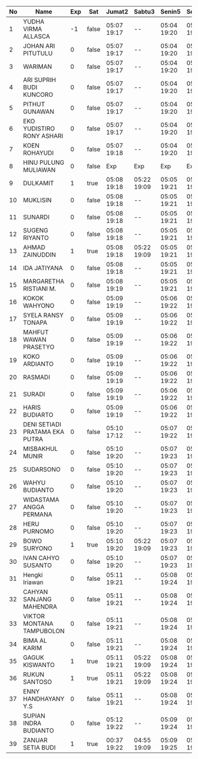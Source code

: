 | No | Name | Exp | Sat | Jumat2 | Sabtu3 | Senin5 | Selasa6 | Rabu7 | Kamis8 | Jumat9 | Sabtu10 | Senin12 | Selasa13 | Rabu14 | Kamis15 | Jumat16 | Sabtu17 | Senin19 | Selasa20 | Rabu21 | Kamis22 | Jumat23 | Sabtu24 | Senin26 | Selasa27 | Rabu28 | Kamis29 | Jumat30 | Sabtu31 | Senin2 | Selasa3 | Rabu4 | Kamis5 | Jumat6 | Sabtu7 | Senin9 | Selasa10 | Rabu11 | Kamis12 | Jumat13 | Sabtu14 | Senin16 | Selasa17 | Rabu18 | Kamis19 | Jumat20 | Sabtu21 | Senin23 | Selasa24 | Rabu25 | Kamis26 | Jumat27 | Sabtu28 |
|-----|-----|-----|-----|-----|-----|-----|-----|-----|-----|-----|-----|-----|-----|-----|-----|-----|-----|-----|-----|-----|-----|-----|-----|-----|-----|-----|-----|-----|-----|-----|-----|-----|-----|-----|-----|-----|-----|-----|-----|-----|-----|-----|-----|-----|-----|-----|-----|-----|-----|-----|-----|-----|-----|
| 1 | YUDHA VIRMA ALLASCA | -1 | false | 05:07 19:17 | -- | 05:04 19:20 | 05:24 19:15 | 05:12 19:29 | 05:08 19:22 | 05:05 19:19 | -- | 05:26 19:00 | 05:04 19:07 | 05:25 19:11 | 05:24 19:08 | 05:21 19:22 | -- | 05:29 19:01 | 05:18 19:04 | 05:11 19:08 | 05:19 19:24 | 05:27 19:27 | -- | 05:18 19:26 | 05:17 19:15 | 05:09 19:18 | 05:08 19:01 | 05:14 19:26 | -- | 05:24 19:29 | 05:21 19:00 | 05:19 19:24 | 05:00 19:06 | 19:18 19:18 | -- | 05:14 19:23 | 05:24 19:08 | 05:01 19:20 | 05:15 19:10 | 05:11 19:20 | -- | 05:28 19:09 | 05:01 19:18 | 05:13 19:26 | 05:24 19:29 | 05:06 19:25 | -- | 05:02 19:05 | 05:20 19:22 | 05:24 19:02 | 05:15 19:02 | 05:27 19:23 | -- |
| 2 | JOHAN ARI PITUTULU | 0 | false | 05:07 19:17 | -- | 05:04 19:20 | 05:24 19:15 | 05:12 19:29 | 05:08 19:22 | 05:05 19:19 | -- | 05:26 19:00 | 05:04 19:07 | 05:25 19:11 | 05:24 19:08 | 05:21 19:22 | -- | 05:29 19:01 | 05:18 19:04 | 05:11 19:08 | 05:19 19:24 | 05:27 19:27 | -- | 05:18 19:26 | 05:17 19:15 | 05:09 19:18 | 05:08 19:01 | 05:14 19:26 | -- | 05:24 19:29 | 05:21 19:00 | 05:19 19:24 | 05:00 19:06 | 06:15 19:18 | -- | 05:14 19:23 | 05:24 19:08 | 05:01 19:20 | 05:15 19:10 | 05:11 19:20 | -- | 05:28 19:09 | 05:01 19:18 | 05:13 19:26 | 05:24 19:29 | 05:06 19:25 | -- | 05:02 19:05 | 05:20 19:22 | 05:24 19:02 | 05:15 19:02 | 05:27 19:23 | -- |
| 3 | WARIMAN | 0 | false | 05:07 19:17 | -- | 05:04 19:20 | 05:24 19:15 | 05:12 19:29 | 05:08 19:22 | 05:05 19:19 | -- | 05:26 19:00 | 05:04 19:07 | 05:25 19:11 | 05:24 19:08 | 05:21 19:22 | -- | 05:29 19:01 | 05:18 19:04 | 05:11 19:08 | 05:19 19:24 | 05:27 19:27 | -- | 05:18 19:26 | 05:17 19:15 | 05:09 19:18 | 05:08 19:01 | 05:14 19:26 | -- | 05:24 19:29 | 05:21 19:00 | 05:19 19:24 | 05:00 19:06 | 19:18 19:18 | -- | 05:14 19:23 | 05:24 19:08 | 05:01 19:20 | 05:15 19:10 | 05:11 19:20 | -- | 05:28 19:09 | 05:01 19:18 | 05:13 19:26 | 05:24 19:29 | 05:06 19:25 | -- | 05:02 19:05 | 05:20 19:22 | 05:25 19:02 | 05:15 19:02 | 05:27 19:23 | -- |
| 4 | ARI SUPRIH BUDI KUNCORO | 0 | false | 05:07 19:17 | -- | 05:04 19:20 | 05:24 19:15 | 05:12 19:29 | 05:08 19:22 | 05:05 19:19 | -- | 05:26 19:00 | 05:04 19:07 | 05:25 19:11 | 05:24 19:08 | 05:21 19:22 | -- | 05:29 19:01 | 05:18 19:04 | 05:11 19:08 | 05:19 19:24 | 05:27 19:27 | -- | 05:18 19:26 | 05:17 19:15 | 05:09 19:18 | 05:08 19:01 | 05:14 19:26 | -- | 05:24 19:29 | 05:21 19:00 | 05:19 19:24 | 05:00 19:06 | 19:18 19:18 | -- | 05:14 19:23 | 05:24 19:08 | 05:01 19:20 | 05:15 19:10 | 05:11 19:20 | -- | 05:28 19:09 | 05:01 19:18 | 05:13 19:26 | 05:24 19:29 | 05:06 19:25 | -- | 05:02 19:05 | 05:20 19:22 | 05:25 19:02 | 05:15 19:02 | 05:27 19:23 | -- |
| 5 | PITHUT GUNAWAN | 0 | false | 05:07 19:17 | -- | 05:04 19:20 | 05:24 19:15 | 05:12 19:29 | 05:08 19:22 | 05:05 19:19 | -- | 05:26 19:00 | 05:04 19:07 | 05:25 19:11 | 05:24 19:08 | 05:21 19:22 | -- | 05:29 19:01 | 05:18 19:04 | 05:11 19:09 | 05:19 19:24 | 05:27 19:27 | -- | 05:18 19:26 | 05:17 19:15 | 05:09 19:18 | 05:08 19:01 | 05:14 19:26 | -- | 05:24 19:29 | 05:21 19:00 | 05:19 19:24 | 05:00 19:06 | 06:30 19:18 | -- | 05:14 19:23 | 05:24 19:08 | 05:01 19:20 | 05:15 19:11 | 05:11 19:20 | -- | 05:28 19:09 | 05:01 19:18 | 05:13 19:26 | 05:24 19:29 | 05:06 19:25 | -- | 05:02 19:05 | 05:20 19:22 | 19:02 19:02 | 05:15 19:02 | 05:27 19:23 | -- |
| 6 | EKO YUDISTIRO RONY ASHARI | 0 | false | 05:07 19:17 | -- | 05:04 19:20 | 05:24 19:15 | 05:12 19:29 | 05:08 19:22 | 05:05 19:19 | -- | 05:26 19:00 | 05:04 19:07 | 05:25 19:11 | 05:24 19:08 | 05:21 19:22 | -- | 05:29 19:01 | 05:18 19:04 | 05:11 19:09 | 05:19 19:24 | 05:27 19:27 | -- | 05:18 19:26 | 05:17 19:15 | 05:09 19:18 | 05:08 19:01 | 05:14 19:26 | -- | 05:24 19:29 | 05:21 19:00 | 05:20 19:24 | 05:00 19:06 | 19:18 19:18 | -- | 05:14 19:24 | 05:24 19:09 | 05:01 19:20 | 05:15 19:11 | 05:11 19:20 | -- | 05:28 19:09 | 05:01 19:18 | 05:13 19:26 | 05:24 19:29 | 05:06 19:25 | -- | 05:02 19:05 | 05:20 19:22 | 19:02 19:02 | 05:15 19:02 | 05:27 19:23 | -- |
| 7 | KOEN ROHAYUDI | 0 | false | 05:07 19:18 | -- | 05:04 19:20 | 05:24 19:16 | 05:12 19:29 | 05:08 19:22 | 05:05 19:20 | -- | 05:26 19:00 | 05:04 19:08 | 05:25 19:11 | 05:24 19:09 | 05:21 19:22 | -- | 05:29 19:01 | 05:18 19:04 | 05:11 19:09 | 05:19 19:24 | 05:27 19:27 | -- | 05:18 19:27 | 05:17 19:16 | 05:09 19:19 | 05:08 19:01 | 05:14 19:27 | -- | 05:24 19:30 | 05:22 19:01 | 05:20 19:25 | 05:00 19:06 | 19:18 19:18 | -- | 05:14 19:24 | 05:25 19:09 | 05:01 19:20 | 05:15 19:11 | 05:12 19:20 | -- | 19:10 19:10 | 05:01 19:19 | 05:13 19:26 | 05:24 19:29 | 05:06 19:25 | -- | 05:02 19:05 | 05:21 19:22 | 19:02 19:02 | 05:16 19:02 | 05:27 19:23 | -- |
| 8 | HINU PULUNG MULIAWAN | 0 | false | Exp | Exp | Exp | Exp | Exp | Exp | Exp | Exp | Exp | Exp | Exp | Exp | Exp | Exp | Exp | Exp | Exp | Exp | Exp | Exp | Exp | Exp | Exp | Exp | Exp | Exp | Exp | Exp | Exp | Exp | Exp | Exp | Exp | Exp | Exp | Exp | Exp | Exp | Exp | Exp | Exp | Exp | Exp | Exp | Exp | Exp | Exp | Exp | Exp | Exp |
| 9 | DULKAMIT | 1 | true | 05:08 19:18 | 05:22 19:09 | 05:05 19:21 | 05:25 19:16 | 05:13 19:30 | 05:09 19:23 | 05:06 19:20 | 05:05 19:00 | 05:27 19:01 | 05:05 19:08 | 05:26 19:12 | 05:25 19:09 | 05:22 19:23 | 05:07 19:26 | 05:30 19:02 | 05:19 19:05 | 05:12 19:09 | 05:20 19:25 | 05:28 19:28 | 05:21 19:00 | 05:19 19:27 | 05:18 19:16 | 05:10 19:19 | 05:09 19:02 | 05:15 19:27 | 05:17 19:06 | 05:25 19:30 | 05:22 19:01 | 05:20 19:25 | 05:01 19:07 | 19:19 19:19 | 05:23 19:05 | 05:15 19:24 | 05:25 19:09 | 05:02 19:21 | 05:16 19:11 | 05:12 19:21 | 05:15 19:17 | 05:29 19:10 | 05:02 19:19 | 05:14 19:27 | 05:25 19:30 | 05:07 19:26 | 05:18 19:29 | 05:03 19:06 | 05:21 19:23 | 19:03 19:03 | 05:16 19:03 | 05:28 19:24 | 05:11 - |
| 10 | MUKLISIN | 0 | false | 05:08 19:18 | -- | 05:05 19:21 | 05:25 19:16 | 05:13 19:30 | 05:09 19:23 | 05:06 19:20 | -- | 05:27 19:01 | 05:05 19:08 | 05:26 19:12 | 05:25 19:09 | 05:22 19:23 | -- | 05:30 19:02 | 05:19 19:05 | 05:12 19:09 | 05:20 19:25 | 05:28 19:28 | -- | 05:19 19:27 | 05:18 19:16 | 05:10 19:19 | 05:09 19:02 | 05:15 19:27 | -- | 05:25 19:30 | 05:22 19:01 | 05:20 19:25 | 05:01 19:07 | 19:19 19:19 | -- | 05:15 19:24 | 05:25 19:09 | 05:02 19:21 | 05:16 19:11 | 05:12 19:21 | -- | 05:29 19:10 | 05:02 19:19 | 05:14 19:27 | 05:25 19:30 | 05:07 19:26 | -- | 05:03 19:06 | 05:21 19:23 | 19:03 19:03 | 05:16 19:03 | 05:28 19:24 | -- |
| 11 | SUNARDI | 0 | false | 05:08 19:18 | -- | 05:05 19:21 | 05:25 19:16 | 05:13 19:30 | 05:09 19:23 | 05:06 19:20 | -- | 05:27 19:01 | 05:05 19:08 | 05:26 19:12 | 05:25 19:09 | 05:22 19:23 | -- | 05:30 19:02 | 05:19 19:05 | 05:12 19:10 | 05:20 19:25 | 05:28 19:28 | -- | 05:19 19:27 | 05:18 19:16 | 05:10 19:19 | 05:09 19:02 | 05:15 19:27 | -- | 05:25 19:30 | 05:22 19:01 | 05:20 19:25 | 05:01 19:07 | 19:19 19:19 | -- | 05:15 19:25 | 05:25 19:09 | 05:02 19:21 | 05:16 19:11 | 05:12 19:21 | -- | 05:29 19:10 | 05:02 19:19 | 05:14 19:27 | 05:25 19:30 | 05:07 19:26 | -- | 05:03 19:06 | 05:21 19:23 | 19:03 19:03 | 05:16 19:03 | 05:28 19:24 | -- |
| 12 | SUGENG RIYANTO | 0 | false | 05:08 19:18 | -- | 05:05 19:21 | 05:25 19:16 | 05:13 19:30 | 05:09 19:23 | 05:06 19:20 | -- | 05:27 19:01 | 05:05 19:08 | 05:26 19:12 | 05:25 19:09 | 05:22 19:23 | -- | 05:30 19:02 | 05:19 19:05 | 05:12 19:10 | 05:20 19:25 | 05:28 19:28 | -- | 05:19 19:27 | 05:18 19:16 | 05:10 19:19 | 05:09 19:02 | 05:15 19:27 | -- | 05:25 19:30 | 05:22 19:01 | 05:20 19:25 | 05:01 19:07 | 19:19 19:19 | -- | 05:15 19:25 | 05:25 19:09 | 05:02 19:21 | 05:16 19:11 | 05:12 19:21 | -- | 05:29 19:10 | 05:02 19:19 | 05:14 19:27 | 05:25 19:30 | 05:07 19:26 | -- | 05:03 19:06 | 05:21 19:23 | 19:03 19:03 | 05:16 19:03 | 05:28 19:24 | -- |
| 13 | AHMAD ZAINUDDIN | 1 | true | 05:08 19:18 | 05:22 19:09 | 05:05 19:21 | 05:25 19:17 | 05:13 19:30 | 05:09 19:23 | 05:06 19:21 | 05:05 19:00 | 05:27 19:01 | 05:05 19:08 | 05:26 19:12 | 05:25 19:09 | 05:22 19:23 | 05:07 19:26 | 05:30 19:02 | 05:19 19:05 | 05:12 19:10 | 05:20 19:25 | 05:28 19:28 | 05:21 19:00 | 05:19 19:27 | 05:18 19:16 | 05:10 19:19 | 05:09 19:02 | 05:15 19:27 | 05:17 19:06 | 05:25 19:30 | 05:22 19:01 | 05:20 19:25 | 05:01 19:07 | 19:19 19:19 | 05:23 19:05 | 05:15 19:25 | 05:25 19:09 | 05:02 19:21 | 05:16 19:11 | 05:12 19:21 | 05:15 19:17 | 05:29 19:10 | 05:02 19:19 | 05:14 19:27 | 05:25 19:30 | 05:07 19:26 | 05:18 19:29 | 05:03 19:06 | 05:21 19:23 | 19:03 19:03 | 05:16 19:03 | 05:28 19:24 | 05:11 - |
| 14 | IDA JATIYANA | 0 | false | 05:08 19:18 | -- | 05:05 19:21 | 05:25 19:17 | 05:13 19:30 | 05:09 19:23 | 05:06 19:21 | -- | 05:27 19:01 | 05:05 19:09 | 05:26 19:12 | 05:25 19:09 | 05:22 19:23 | -- | 05:30 19:02 | 05:19 19:05 | 05:12 19:10 | 05:20 19:25 | 05:28 19:28 | -- | 05:19 19:27 | 05:18 19:17 | 05:10 19:19 | 05:09 19:02 | 05:15 19:27 | -- | 05:25 19:30 | 05:22 19:01 | 05:21 19:25 | 05:01 19:07 | 19:19 19:19 | -- | 05:15 19:25 | 05:25 19:10 | 05:02 19:21 | 05:16 19:12 | 05:12 19:22 | -- | 05:29 19:10 | 05:02 19:19 | 05:14 19:27 | 05:25 19:30 | 05:07 19:26 | -- | 05:03 19:06 | 05:21 19:23 | 19:03 19:03 | 05:16 19:03 | 05:28 19:24 | -- |
| 15 | MARGARETHA RISTIANI M. | 0 | false | 05:08 19:19 | -- | 05:05 19:21 | 05:25 19:17 | 05:13 19:30 | 05:09 19:23 | 05:06 19:21 | -- | 05:27 19:02 | 05:05 19:09 | 05:26 19:13 | 05:25 19:10 | 05:22 19:24 | -- | 05:30 19:02 | 05:19 19:06 | 05:12 19:11 | 05:20 19:25 | 05:28 19:28 | -- | 05:19 19:28 | 05:18 19:17 | 05:10 19:20 | 05:09 19:02 | 05:15 19:28 | -- | 05:25 19:31 | 05:23 19:02 | 05:21 19:26 | 05:01 19:07 | 06:34 19:19 | -- | 05:15 19:25 | 05:26 19:10 | 05:03 19:22 | 05:16 19:12 | 05:12 19:22 | -- | 05:29 19:11 | 05:02 19:19 | 05:15 19:27 | 05:25 19:31 | 05:07 19:26 | -- | 05:03 19:06 | 05:22 19:23 | 19:03 19:04 | 05:17 19:03 | 05:28 19:25 | -- |
| 16 | KOKOK WAHYONO | 0 | false | 05:09 19:19 | -- | 05:06 19:22 | 05:25 19:17 | 05:14 19:31 | 05:10 19:24 | 05:07 19:21 | -- | 05:28 19:02 | 05:06 19:09 | 05:27 19:13 | 05:26 19:10 | 05:23 19:24 | -- | 05:31 19:03 | 05:20 19:06 | 05:13 19:11 | 05:21 19:26 | 05:29 19:29 | -- | 05:20 19:28 | 05:19 19:17 | 05:11 19:20 | 05:10 19:03 | 05:16 19:28 | -- | 05:26 19:31 | 05:23 19:02 | 05:21 19:26 | 05:02 19:08 | 19:20 19:20 | -- | 05:16 19:25 | 05:26 19:10 | 05:03 19:22 | 05:17 19:12 | 05:13 19:22 | -- | 05:30 19:11 | 05:03 19:20 | 05:15 19:28 | 05:26 19:31 | 05:08 19:27 | -- | 05:04 19:07 | 05:22 19:24 | 19:04 19:04 | 05:17 19:04 | 05:29 19:25 | -- |
| 17 | SYELA RANSY TONAPA | 0 | false | 05:09 19:19 | -- | 05:06 19:22 | 05:26 19:17 | 05:14 19:31 | 05:10 19:24 | 05:07 19:21 | -- | 05:28 19:02 | 05:06 19:09 | 05:27 19:13 | 05:26 19:10 | 05:23 19:24 | -- | 05:31 19:03 | 05:20 19:06 | 05:13 19:11 | 05:21 19:26 | 05:29 19:29 | -- | 05:20 19:28 | 05:19 19:17 | 05:11 19:20 | 05:10 19:03 | 05:16 19:28 | -- | 05:26 19:31 | 05:23 19:02 | 05:21 19:26 | 05:02 19:08 | 19:20 19:20 | -- | 05:16 19:25 | 05:26 19:10 | 05:03 19:22 | 05:17 19:12 | 05:13 19:22 | -- | 05:30 19:11 | 05:03 19:20 | 05:15 19:28 | 05:26 19:31 | 05:08 19:27 | -- | 05:04 19:07 | 05:22 19:24 | 19:04 19:04 | 05:17 19:04 | 05:29 19:25 | -- |
| 18 | MAHFUT WAWAN PRASETYO | 0 | false | 05:09 19:19 | -- | 05:06 19:22 | 05:26 19:17 | 05:14 19:31 | 05:10 19:24 | 05:07 19:21 | -- | 05:28 19:02 | 05:06 19:09 | 05:27 19:13 | 05:26 19:10 | 05:23 19:24 | -- | 05:31 19:03 | 05:20 19:06 | 05:13 19:11 | 05:21 19:26 | 05:29 19:29 | -- | 05:20 19:28 | 05:19 19:17 | 05:11 19:20 | 05:10 19:03 | 05:16 19:28 | -- | 05:26 19:31 | 05:23 19:02 | 05:21 19:26 | 05:02 19:08 | 19:20 19:20 | -- | 05:16 19:26 | 05:26 19:10 | 05:03 19:22 | 05:17 19:12 | 05:13 19:22 | -- | 05:30 19:11 | 05:03 19:20 | 05:15 19:28 | 05:26 19:31 | 05:08 19:27 | -- | 05:04 19:07 | 05:22 19:24 | 19:04 19:04 | 05:17 19:04 | 05:29 19:25 | -- |
| 19 | KOKO ARDIANTO | 0 | false | 05:09 19:19 | -- | 05:06 19:22 | 05:26 19:18 | 05:14 19:31 | 05:10 19:24 | 05:07 19:21 | -- | 05:28 19:02 | 05:06 19:09 | 05:27 19:13 | 05:26 19:10 | 05:23 19:24 | -- | 05:31 19:03 | 05:20 19:06 | 05:13 19:11 | 05:21 19:26 | 05:29 19:29 | -- | 05:20 19:28 | 05:19 19:17 | 05:11 19:20 | 05:10 19:03 | 05:16 19:28 | -- | 05:26 19:31 | 05:23 19:02 | 05:21 19:26 | 05:02 19:08 | 19:20 19:20 | -- | 05:16 19:26 | 05:26 19:10 | 05:03 19:22 | 05:17 19:12 | 05:13 19:22 | -- | 05:30 19:11 | 05:03 19:20 | 05:15 19:28 | 05:26 19:31 | 05:08 19:27 | -- | 05:04 19:07 | 05:22 19:24 | 19:04 19:04 | 05:17 19:04 | 05:29 19:25 | -- |
| 20 | RASMADI | 0 | false | 05:09 19:19 | -- | 05:06 19:22 | 05:26 19:18 | 05:14 19:31 | 05:10 19:24 | 05:07 19:22 | -- | 05:28 19:02 | 05:06 19:10 | 05:27 19:13 | 05:26 19:10 | 05:23 19:24 | -- | 05:31 19:03 | 05:20 19:06 | 05:13 19:12 | 05:21 19:26 | 05:29 19:29 | -- | 05:20 19:28 | 05:19 19:17 | 05:11 19:20 | 05:10 19:03 | 05:16 19:28 | -- | 05:26 19:31 | 05:23 19:02 | 05:21 19:26 | 05:02 19:08 | 19:20 19:20 | -- | 05:16 19:26 | 05:26 19:10 | 05:03 19:22 | 05:17 19:12 | 05:13 19:22 | -- | 05:30 19:11 | 05:03 19:20 | 05:15 19:28 | 05:26 19:31 | 05:08 19:27 | -- | 05:04 19:07 | 05:22 19:24 | 19:04 19:04 | 05:17 19:04 | 05:29 19:25 | -- |
| 21 | SURADI | 0 | false | 05:09 19:19 | -- | 05:06 19:22 | 05:26 19:18 | 05:14 19:31 | 05:10 19:24 | 05:07 19:22 | -- | 05:28 19:02 | 05:06 19:10 | 05:27 19:13 | 05:26 19:11 | 05:23 19:24 | -- | 05:31 19:03 | 05:20 19:06 | 05:13 19:12 | 05:21 19:26 | 05:29 19:29 | -- | 05:20 19:28 | 05:19 19:18 | 05:11 19:21 | 05:10 19:03 | 05:16 19:29 | -- | 05:26 19:32 | 05:23 19:02 | 05:22 19:26 | 05:02 19:08 | 19:20 19:20 | -- | 05:16 19:26 | 05:26 19:11 | 05:03 19:22 | 05:17 19:13 | 05:13 19:23 | -- | 05:30 19:11 | 05:03 19:20 | 05:15 19:28 | 05:26 19:31 | 05:08 19:27 | -- | 05:04 19:07 | 05:23 19:24 | 19:04 19:04 | 05:17 19:04 | 05:29 19:25 | -- |
| 22 | HARIS BUDIARTO | 0 | false | 05:09 19:19 | -- | 05:06 19:22 | 05:26 19:18 | 05:14 19:31 | 05:10 19:24 | 05:07 19:22 | -- | 05:28 19:03 | 05:06 19:10 | 05:27 19:14 | 05:26 19:11 | 05:23 19:24 | -- | 05:31 19:04 | 05:20 19:07 | 05:13 19:12 | 05:22 19:26 | 05:29 19:29 | -- | 05:20 19:29 | 05:19 19:18 | 05:11 19:21 | 05:10 19:03 | 05:16 19:29 | -- | 05:26 19:32 | 05:23 19:02 | 05:22 19:26 | 05:02 19:08 | 19:20 19:20 | -- | 05:17 19:26 | 05:26 19:11 | 05:03 19:22 | 05:17 19:13 | 05:13 19:23 | -- | 05:30 19:12 | 05:03 19:21 | 05:16 19:28 | 05:26 19:31 | 05:08 19:27 | -- | 05:04 19:07 | 05:23 19:24 | 19:05 19:05 | 05:18 19:04 | 05:29 19:25 | -- |
| 23 | DENI SETIADI PRATAMA EKA PUTRA | 0 | false | 05:10 17:12 | -- | 05:07 19:22 | 05:26 19:18 | 05:15 19:32 | 05:11 19:25 | 05:08 19:22 | -- | 05:29 19:03 | 05:07 19:10 | 05:28 19:14 | 05:27 19:11 | 05:24 19:25 | -- | 05:32 19:04 | 05:21 19:07 | 05:14 19:12 | 05:22 19:27 | 05:30 19:30 | -- | 05:21 19:29 | 05:20 19:18 | 05:12 19:21 | 05:11 19:04 | 05:17 19:29 | -- | 05:27 19:32 | 05:24 19:03 | 05:22 19:27 | 05:03 19:09 | 19:21 19:21 | -- | 05:17 19:26 | 05:27 19:11 | 05:04 19:23 | 05:18 19:13 | 05:14 19:23 | -- | 05:31 19:12 | 05:04 19:21 | 05:16 19:29 | 05:27 19:32 | 05:09 19:28 | -- | 05:05 19:08 | 05:23 19:25 | 19:05 19:05 | 05:18 19:05 | 05:30 19:26 | -- |
| 24 | MISBAKHUL MUNIR | 0 | false | 05:10 19:20 | -- | 05:07 19:23 | 05:27 19:18 | 05:15 19:32 | 05:11 19:25 | 05:08 19:22 | -- | 05:29 19:03 | 05:07 19:10 | 05:28 19:14 | 05:27 19:11 | 05:24 19:25 | -- | 05:32 19:04 | 05:21 19:07 | 05:14 19:12 | 05:22 19:27 | 05:30 19:30 | -- | 05:21 19:29 | 05:20 19:18 | 05:12 19:21 | 05:11 19:04 | 05:17 19:29 | -- | 05:27 19:32 | 05:24 19:03 | 05:22 19:27 | 05:03 19:09 | 19:21 19:21 | -- | 05:17 19:26 | 05:27 19:11 | 05:04 19:23 | 05:18 19:13 | 05:14 19:23 | -- | 05:31 19:12 | 05:04 19:21 | 05:16 19:29 | 05:27 19:32 | 05:09 19:28 | -- | 05:05 19:08 | 05:23 19:25 | 19:05 19:05 | 05:18 19:05 | 05:30 19:26 | -- |
| 25 | SUDARSONO | 0 | false | 05:10 19:20 | -- | 05:07 19:23 | 05:27 19:19 | 05:15 19:32 | 05:11 19:25 | 05:08 19:22 | -- | 05:29 19:03 | 05:07 19:11 | 05:28 19:14 | 05:27 19:11 | 05:24 19:25 | -- | 05:32 19:04 | 05:21 19:07 | 05:14 19:12 | 05:22 19:27 | 05:30 19:30 | -- | 05:21 19:29 | 05:20 19:18 | 05:12 19:21 | 05:11 19:04 | 05:17 19:29 | -- | 05:27 19:32 | 05:24 19:03 | 05:22 19:27 | 05:03 19:09 | 19:21 19:21 | -- | 05:17 19:27 | 05:27 19:11 | 05:04 19:23 | 05:18 19:13 | 05:14 19:23 | -- | 05:31 19:12 | 05:04 19:21 | 05:16 19:29 | 05:27 19:32 | 05:09 19:28 | -- | 05:05 19:08 | 05:23 19:25 | 19:05 19:05 | 05:18 19:05 | 05:30 19:26 | -- |
| 26 | WAHYU BUDIANTO | 0 | false | 05:10 19:20 | -- | 05:07 19:23 | 05:27 19:19 | 05:15 19:32 | 05:11 19:25 | 05:08 19:23 | -- | 05:29 19:03 | 05:07 19:11 | 05:28 19:14 | 05:27 19:11 | 05:24 19:25 | -- | 05:32 19:04 | 05:21 19:07 | 05:14 19:12 | 05:22 19:27 | 05:30 19:30 | -- | 05:21 19:29 | 05:20 19:18 | 05:12 19:21 | 05:11 19:04 | 05:17 19:29 | -- | 05:27 19:32 | 05:24 19:03 | 05:22 19:27 | 05:03 19:09 | 19:21 19:21 | -- | 05:17 19:27 | 05:27 19:11 | 05:04 19:23 | 05:18 19:13 | 05:14 19:23 | -- | 05:31 19:12 | 05:04 19:21 | 05:16 19:29 | 05:27 19:32 | 05:09 19:28 | -- | 05:05 19:08 | 05:23 19:25 | 19:05 19:05 | 05:18 19:05 | 05:30 19:26 | -- |
| 27 | WIDASTAMA ANGGA PERMANA | 0 | false | 05:10 19:20 | -- | 05:07 19:23 | 05:27 19:19 | 05:15 19:32 | 05:11 19:25 | 05:08 19:23 | -- | 05:29 19:03 | 05:07 19:11 | 05:28 19:14 | 05:27 19:11 | 05:24 19:25 | -- | 05:32 19:04 | 05:21 19:07 | 05:14 19:13 | 05:22 19:27 | 05:30 19:30 | -- | 05:21 19:29 | 05:20 19:19 | 05:12 19:22 | 05:11 19:04 | 05:17 19:30 | -- | 05:27 19:32 | 05:24 19:03 | 05:22 19:27 | 05:03 19:09 | 19:21 19:21 | -- | 05:17 19:27 | 05:27 19:11 | 05:04 19:23 | 05:18 19:14 | 05:14 19:23 | -- | 05:31 19:12 | 05:04 19:21 | 05:16 19:29 | 05:27 19:32 | 05:09 19:28 | -- | 05:05 19:08 | 05:23 19:25 | 19:05 19:05 | 05:18 19:05 | 05:30 19:26 | -- |
| 28 | HERU PURNOMO | 0 | false | 05:10 19:20 | -- | 05:07 19:23 | 05:27 19:19 | 05:15 19:32 | 05:11 19:25 | 05:08 19:23 | -- | 05:29 19:03 | 05:07 19:11 | 05:28 19:14 | 05:27 19:12 | 05:24 19:25 | -- | 05:32 19:04 | 05:21 19:07 | 05:14 19:13 | 05:22 19:27 | 05:30 19:30 | -- | 05:21 19:29 | 05:20 19:19 | 05:12 19:22 | 05:11 19:04 | 05:17 19:30 | -- | 05:27 19:33 | 05:24 19:04 | 05:23 19:27 | 05:03 19:09 | 19:21 19:21 | -- | 05:17 19:27 | 05:27 19:12 | 05:04 19:23 | 05:18 19:14 | 05:14 19:24 | -- | 05:31 19:13 | 05:04 19:21 | 05:16 19:29 | 05:27 19:32 | 05:09 19:28 | -- | 05:05 19:08 | 05:24 19:25 | 19:05 19:05 | 05:18 19:05 | 05:30 19:26 | -- |
| 29 | BOWO SURYONO | 1 | true | 05:10 19:20 | 05:22 19:09 | 05:07 19:23 | 05:27 19:19 | 05:15 19:32 | 05:11 19:26 | 05:08 19:23 | 05:05 19:00 | 05:29 19:04 | 05:07 19:11 | 05:28 19:14 | 05:27 19:12 | 05:24 19:25 | 05:07 19:26 | 05:32 19:05 | 05:21 19:08 | 05:14 19:13 | 05:22 19:27 | 05:30 19:31 | 05:21 19:00 | 05:21 19:30 | 05:20 19:19 | 05:12 19:22 | 05:11 19:05 | 05:17 19:30 | 05:17 19:06 | 05:27 19:33 | 05:24 19:04 | 05:23 19:27 | 05:03 19:10 | 19:21 19:21 | 05:23 19:05 | 05:18 19:27 | 05:27 19:12 | 05:04 19:23 | 05:18 19:14 | 05:14 19:24 | 05:15 19:17 | 05:31 19:13 | 05:04 19:22 | 05:17 19:29 | 05:27 19:33 | 05:09 19:28 | 05:18 19:29 | 05:05 19:08 | 05:24 19:25 | 19:06 19:06 | 05:19 19:05 | 05:30 19:27 | 05:11 - |
| 30 | IVAN CAHYO SUSANTO | 0 | false | 05:10 19:20 | -- | 05:07 19:23 | 05:27 19:19 | 05:16 19:33 | 05:12 19:26 | 05:09 19:23 | -- | 05:29 19:04 | 05:08 19:12 | 05:29 19:15 | 05:28 19:12 | 05:25 19:26 | -- | 05:33 19:05 | 05:22 19:08 | 05:15 19:13 | 05:23 19:28 | 05:30 19:31 | -- | 05:22 19:30 | 05:21 19:19 | 05:12 19:22 | 05:12 19:05 | 05:17 19:30 | -- | 05:28 19:33 | 05:25 19:04 | 05:23 19:28 | 05:03 19:10 | 19:22 19:22 | -- | 05:18 19:28 | 05:28 19:12 | 05:05 19:24 | 05:18 19:14 | 05:15 19:24 | -- | 05:32 19:13 | 05:05 19:22 | 05:17 19:30 | 05:28 19:33 | 05:09 19:29 | -- | 05:06 19:09 | 05:24 19:26 | 19:06 19:06 | 05:19 19:05 | 05:30 19:27 | -- |
| 31 | Hengki Iriawan | 0 | false | 05:11 19:21 | -- | 05:08 19:24 | 05:27 19:20 | 05:16 19:33 | 05:12 19:26 | 05:09 19:23 | -- | 05:30 19:04 | 05:08 19:12 | 05:29 19:15 | 05:28 19:12 | 05:25 19:26 | -- | 05:33 19:05 | 05:22 19:08 | 05:15 19:13 | 05:23 19:28 | 05:31 19:31 | -- | 05:22 19:30 | 05:21 19:19 | 05:13 19:22 | 05:12 19:05 | 05:18 19:30 | -- | 05:28 19:33 | 05:25 19:04 | 05:23 19:28 | 05:04 19:10 | 19:22 19:22 | -- | 05:18 19:28 | 05:28 19:12 | 05:05 19:24 | 05:19 19:14 | 05:15 19:24 | -- | 05:32 19:13 | 05:05 19:22 | 05:17 19:30 | 05:28 19:33 | 05:10 19:29 | -- | 05:06 19:09 | 05:24 19:26 | 19:06 19:06 | 05:19 19:06 | 05:31 19:27 | -- |
| 32 | CAHYAN SANJANG MAHENDRA | 0 | false | 05:11 19:21 | -- | 05:08 19:24 | 05:28 19:20 | 05:16 19:33 | 05:12 19:26 | 05:09 19:23 | -- | 05:30 19:04 | 05:08 19:12 | 05:29 19:15 | 05:28 19:12 | 05:25 19:26 | -- | 05:33 19:05 | 05:22 19:08 | 05:15 19:13 | 05:23 19:28 | 05:31 19:31 | -- | 05:22 19:30 | 05:21 19:19 | 05:13 19:22 | 05:12 19:05 | 05:18 19:30 | -- | 05:28 19:33 | 05:25 19:04 | 05:23 19:28 | 05:04 19:10 | 19:22 19:22 | -- | 05:18 19:28 | 05:28 19:12 | 05:05 19:24 | 05:19 19:14 | 05:15 19:24 | -- | 05:32 19:13 | 05:05 19:22 | 05:17 19:30 | 05:28 19:33 | 05:10 19:29 | -- | 05:06 19:09 | 05:24 19:26 | 19:06 19:06 | 05:19 19:06 | 05:31 19:27 | -- |
| 33 | VIKTOR MONTANA TAMPUBOLON | 0 | false | 05:11 19:21 | -- | 05:08 19:24 | 05:28 19:20 | 05:16 19:33 | 05:12 19:26 | 05:09 19:24 | -- | 05:30 19:04 | 05:08 19:12 | 05:29 19:15 | 05:28 19:12 | 05:25 19:26 | -- | 05:33 19:05 | 05:22 19:08 | 05:15 19:13 | 05:23 19:28 | 05:31 19:31 | -- | 05:22 19:30 | 05:21 19:19 | 05:13 19:22 | 05:12 19:05 | 05:18 19:30 | -- | 05:28 19:33 | 05:25 19:04 | 05:23 19:28 | 05:04 19:10 | 19:22 19:22 | -- | 05:18 19:28 | 05:28 19:12 | 05:05 19:24 | 05:19 19:15 | 05:15 19:24 | -- | 05:32 19:13 | 05:05 19:22 | 05:17 19:30 | 05:28 19:33 | 05:10 19:29 | -- | 05:06 19:09 | 05:24 19:26 | 19:06 19:06 | 05:19 19:06 | 05:31 19:27 | -- |
| 34 | BIMA AL KARIM | 0 | false | 05:11 19:21 | -- | 05:08 19:24 | 05:28 19:20 | 05:16 19:33 | 05:12 19:26 | 05:09 19:24 | -- | 05:30 19:04 | 05:08 19:12 | 05:29 19:15 | 05:28 19:13 | 05:25 19:26 | -- | 05:33 19:05 | 05:22 19:08 | 05:15 19:14 | 05:23 19:28 | 05:31 19:31 | -- | 05:22 19:30 | 05:21 19:20 | 05:13 19:23 | 05:12 19:05 | 05:18 19:31 | -- | 05:28 19:33 | 05:25 19:04 | 05:23 19:28 | 05:04 19:10 | 19:22 19:22 | -- | 05:18 19:28 | 05:28 19:12 | 05:05 19:24 | 05:19 19:15 | 05:15 19:25 | -- | 05:32 19:14 | 05:05 19:22 | 05:17 19:30 | 05:28 19:33 | 05:10 19:29 | -- | 05:06 19:09 | 05:24 19:26 | 19:06 19:06 | 05:19 19:06 | 05:31 19:27 | -- |
| 35 | GAGUK KISWANTO | 1 | true | 05:11 19:21 | 05:22 19:09 | 05:08 19:24 | 05:28 19:20 | 05:16 19:33 | 05:12 19:26 | 05:09 19:24 | 05:05 19:00 | 05:30 19:04 | 05:08 19:12 | 05:29 19:15 | 05:28 19:13 | 05:25 19:26 | 05:07 19:26 | 05:33 19:05 | 05:22 19:08 | 05:15 19:14 | 05:23 19:28 | 05:31 19:31 | 05:21 19:00 | 05:22 19:31 | 05:21 19:20 | 05:13 19:23 | 05:12 19:06 | 05:18 19:31 | 05:17 19:06 | 05:28 19:34 | 05:25 19:05 | 05:24 19:28 | 05:04 19:10 | 19:22 19:22 | 05:23 19:05 | 05:18 19:28 | 05:28 19:13 | 05:05 19:24 | 05:19 19:15 | 05:15 19:25 | 05:15 19:17 | 05:32 19:14 | 05:05 19:22 | 05:17 19:30 | 05:28 19:34 | 05:10 19:29 | 05:18 19:29 | 05:06 19:09 | 05:25 19:26 | 19:06 19:07 | 05:19 19:06 | 05:31 19:27 | 05:11 - |
| 36 | RUKUN SANTOSO | 1 | true | 05:11 19:21 | 05:22 19:09 | 05:08 19:24 | 05:28 19:21 | 05:16 19:33 | 05:12 19:27 | 05:09 19:24 | 05:05 19:00 | 05:30 19:05 | 05:08 19:13 | 05:29 19:15 | 05:28 19:13 | 05:25 19:27 | 05:07 19:26 | 05:33 19:06 | 05:22 19:09 | 05:15 19:14 | 05:23 19:28 | 05:31 19:32 | 05:21 19:00 | 05:22 19:31 | 05:21 19:20 | 05:13 19:23 | 05:12 19:06 | 05:18 19:31 | 05:17 19:06 | 05:28 19:34 | 05:25 19:05 | 05:24 19:28 | 05:04 19:11 | 19:22 19:22 | 05:23 19:05 | 05:18 19:28 | 05:28 19:13 | 05:05 19:24 | 05:19 19:15 | 05:15 19:25 | 05:15 19:17 | 05:32 19:14 | 05:05 19:23 | 05:17 19:30 | 05:28 19:34 | 05:10 19:30 | 05:18 19:29 | 05:06 19:09 | 05:25 19:26 | 19:07 19:07 | 05:19 19:06 | 05:31 19:28 | 05:11 - |
| 37 | ENNY HANDHAYANY Y.S | 0 | false | 05:11 19:21 | -- | 05:08 19:24 | 05:28 19:21 | 05:17 19:34 | 05:12 19:27 | 05:09 19:24 | -- | 05:30 19:05 | 05:08 19:13 | 05:30 19:16 | 05:28 19:13 | 05:25 19:27 | -- | 05:33 19:06 | 05:23 19:09 | 05:16 19:14 | 05:24 19:29 | 05:31 19:32 | -- | 05:22 19:31 | 05:22 19:20 | 05:13 19:23 | 05:13 19:06 | 05:18 19:31 | -- | 05:29 19:34 | 05:26 19:05 | 05:24 19:29 | 05:04 19:11 | 19:23 19:23 | -- | 05:19 19:29 | 05:29 19:13 | 05:06 19:25 | 05:19 19:15 | 05:16 19:25 | -- | 05:32 19:14 | 05:05 19:23 | 05:18 19:31 | 05:29 19:34 | 05:11 19:30 | -- | 05:07 19:10 | 05:25 19:26 | 19:07 19:07 | 05:20 19:06 | 05:31 19:28 | -- |
| 38 | SUPIAN INDRA BUDIANTO | 0 | false | 05:12 19:22 | -- | 05:09 19:24 | 05:28 19:21 | 05:17 19:34 | 05:13 19:27 | 05:10 19:24 | -- | 05:31 19:05 | 05:09 19:13 | 05:30 19:16 | 05:29 19:13 | 05:26 19:27 | -- | 05:34 19:06 | 05:23 19:09 | 05:16 19:14 | 05:24 19:29 | 05:32 19:32 | -- | 05:23 19:31 | 05:22 19:20 | 05:14 19:23 | 05:13 19:06 | 05:19 19:31 | -- | 05:29 19:34 | 05:26 19:05 | 05:24 19:29 | 05:05 19:11 | 19:23 19:23 | -- | 05:19 19:29 | 05:29 19:13 | 05:06 19:25 | 05:20 19:15 | 05:16 19:25 | -- | 05:33 19:14 | 05:06 19:23 | 05:18 19:31 | 05:29 19:34 | 05:11 19:30 | -- | 05:07 19:10 | 05:25 19:27 | 19:07 19:07 | 05:20 19:07 | 05:32 19:28 | -- |
| 39 | ZANUAR SETIA BUDI | 1 | true | 00:37 19:22 | 04:55 19:09 | 05:09 19:25 | 05:29 19:21 | 05:17 19:34 | 05:13 19:27 | 05:10 19:25 | 05:05 19:00 | 05:31 19:05 | 05:09 19:13 | 05:30 19:16 | 05:29 19:13 | 05:26 19:27 | 05:07 19:26 | 05:34 19:06 | 05:23 19:09 | 05:16 19:14 | 05:24 19:29 | 05:32 19:32 | 05:21 19:00 | 05:23 19:31 | 05:22 19:20 | 05:14 19:23 | 05:13 19:06 | 05:19 19:31 | 05:17 19:06 | 05:29 19:34 | 05:26 19:05 | 05:24 19:29 | 05:05 19:11 | 19:23 19:23 | 05:23 19:05 | 05:19 19:29 | 05:29 19:13 | 05:06 19:25 | 05:20 19:15 | 05:16 19:25 | 05:15 19:17 | 05:33 19:14 | 05:06 19:23 | 05:18 19:31 | 05:29 19:34 | 05:11 19:30 | 05:18 19:29 | 05:07 19:10 | 05:25 19:27 | 19:07 19:07 | 05:20 19:07 | 05:32 19:28 | 05:11 - |
